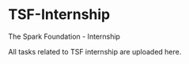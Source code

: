 # TSF-Internship
The Spark Foundation - Internship

All tasks related to TSF internship are uploaded here.
